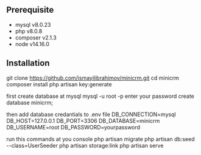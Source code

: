 ## Prerequisite

-   mysql v8.0.23
-   php v8.0.8
-   composer v2.1.3
-   node v14.16.0

## Installation

git clone https://github.com/ismayilibrahimov/minicrm.git
cd minicrm
composer install
php artisan key:generate

first create database at mysql
mysql -u root -p
enter your password
create database minicrm;

then add database credantials to .env file
DB_CONNECTION=mysql
DB_HOST=127.0.0.1
DB_PORT=3306
DB_DATABASE=minicrm
DB_USERNAME=root
DB_PASSWORD=yourpassword

run this commands at you console
php artisan migrate
php artisan db:seed --class=UserSeeder
php artisan storage:link
php artisan serve
